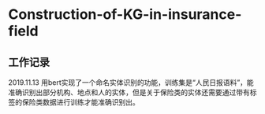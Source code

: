 # Construction-of-KG-in-insurance-field

## 工作记录

2019.11.13 用bert实现了一个命名实体识别的功能，训练集是“人民日报语料”，能准确识别出部分机构、地点和人的实体，但是关于保险类的实体还需要通过带有标签的保险类数据进行训练才能准确识别出。
